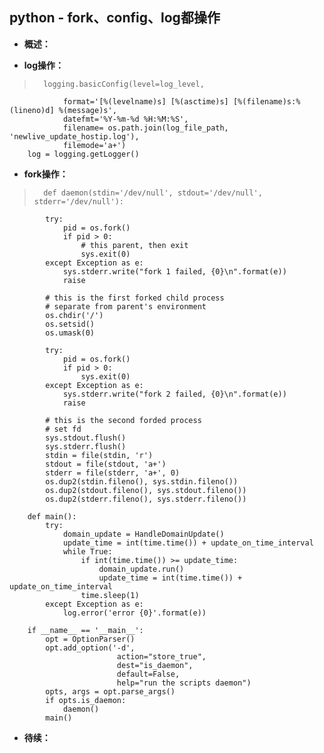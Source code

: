 ## python - fork、config、log都操作
- **概述：**
>
>
>

- **log操作：**
>       logging.basicConfig(level=log_level,
                format='[%(levelname)s] [%(asctime)s] [%(filename)s:%(lineno)d] %(message)s',
                datefmt='%Y-%m-%d %H:%M:%S',
                filename= os.path.join(log_file_path, 'newlive_update_hostip.log'),
                filemode='a+')
        log = logging.getLogger()
>
>

- **fork操作：**
>       def daemon(stdin='/dev/null', stdout='/dev/null', stderr='/dev/null'):
            try:
                pid = os.fork()
                if pid > 0:
                    # this parent, then exit
                    sys.exit(0)
            except Exception as e:
                sys.stderr.write("fork 1 failed, {0}\n".format(e))
                raise

            # this is the first forked child process
            # separate from parent's environment
            os.chdir('/')
            os.setsid()
            os.umask(0)

            try:
                pid = os.fork()
                if pid > 0:
                    sys.exit(0)
            except Exception as e:
                sys.stderr.write("fork 2 failed, {0}\n".format(e))
                raise

            # this is the second forded process
            # set fd
            sys.stdout.flush()
            sys.stderr.flush()
            stdin = file(stdin, 'r')
            stdout = file(stdout, 'a+')
            stderr = file(stderr, 'a+', 0)
            os.dup2(stdin.fileno(), sys.stdin.fileno())
            os.dup2(stdout.fileno(), sys.stdout.fileno())
            os.dup2(stderr.fileno(), sys.stderr.fileno())

        def main():
            try:
                domain_update = HandleDomainUpdate()
                update_time = int(time.time()) + update_on_time_interval
                while True:
                    if int(time.time()) >= update_time:
                        domain_update.run()
                        update_time = int(time.time()) + update_on_time_interval
                    time.sleep(1)
            except Exception as e:
                log.error('error {0}'.format(e))

        if __name__ == '__main__':
            opt = OptionParser()
            opt.add_option('-d',
                            action="store_true",
                            dest="is_daemon",
                            default=False,
                            help="run the scripts daemon")
            opts, args = opt.parse_args()
            if opts.is_daemon:
                daemon()
            main()
>
>
>
>
>
>
>
>
>
>
>

- **待续：**
>
>
>
>
>
>
>
>
>
>
>
>
>
>
>
>
>
>
>
>
>
>
>
>
